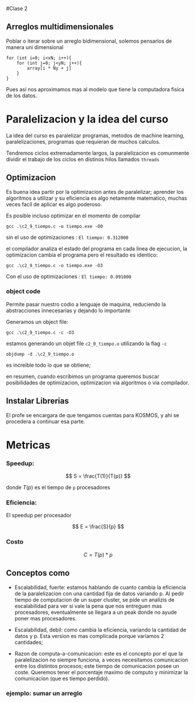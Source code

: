 #Clase 2

## Arreglos multidimensionales
Poblar o iterar sobre un arreglo bidimensional, solemos pensarlos de manera uni dimensional
```
for (int i=0; i<xN; i++){
    for (int j=0; j<yN; j++){
        array[i * Ny + j]
    }
}
```
Pues asi nos aproximamos mas al modelo que tiene la computadora fisica de los datos.

# Paralelizacion y la idea del curso
La idea del curso es paralelizar programas, metodos de machine learning, paralelizaciones, programas que requieran de muchos calculos.

Tendremos ciclos extremadamente largos, la paralelizacion es comunmente dividir el trabajo de los ciclos en distinos hilos llamados `threads`

## Optimizacion
Es buena idea partir por la optimizacion antes de paralelizar;
aprender los algoritmos a utilizar y su eficiencia es algo netamente matematico, muchas veces facil de aplicar es algo poderoso.

Es posible incluso optimizar en el momento de compilar
```
gcc .\c2_9_tiempo.c -o tiempo.exe -O0
```
sin el uso de optimizaciones : `El tiempo: 0.312000`

el compilador analiza el estado del programa en cada linea de ejecucion, la optimizacion cambia el programa pero el resultado es identico:
```
gcc .\c2_9_tiempo.c -o tiempo.exe -O3
```
Con el uso de optimizaciones : `El tiempo: 0.091000`

### object code
Permite pasar nuestro codio a lenguaje de maquina, reduciendo la abstracciones innecesarias y dejando lo importante

Generamos un object file:
```
gcc .\c2_9_tiempo.c -c -O3
```
estamos generando un objet file `c2_0_tiempo.o` utilizando la flag `-c`

```
objdump -d .\c2_9_tiempo.o
```
es increible todo lo que se obtiene;

en resumen, cuando escribimos un programa queremos buscar posibilidades de optimizacion, optimizacion via algoritmos o via compilador.


## Instalar Librerias
El profe se encargara de que tengamos cuentas para KOSMOS, y ahi se procedera a continuar esa parte.

# Metricas
### Speedup:

$$
S = \frac{T(1)}{T(p)}
$$

donde $T(p)$ es el tiempo de `p` procesadores

### Eficiencia:
El speedup per procesador

$$
E = \frac{S}{p}
$$

### Costo

$$
C = T(p) * p
$$

## Conceptos como
- Escalabilidad, fuerte: estamos hablando de cuanto cambia la eficiencia de la paralelizacion con una cantidad fija de datos variando p.
Al pedir tiempo de computacion de un super cluster, se pide un analizis de escalabilidad para ver si vale la pena que nos entreguen mas procesadores, eventualmente se llegara a un peak donde no ayude poner mas procesadores.

- Escalabilidad, debil: como cambia la eficiencia, variando la cantidad de datos y p.
Esta version es mas complicada porque variamos 2 cantidades;

- Razon de computa-a-comunicacion: este es el concepto por el que la paralelizacion no siempre funciona, a veces necesitamos comunicacion entre los distintos procesos; este tiempo de comunicacion posee un coste.
Queremos tener el porcentaje maximo de computo y minimizar la comunicacion (que es tiempo perdido).

### ejemplo: sumar un arreglo

